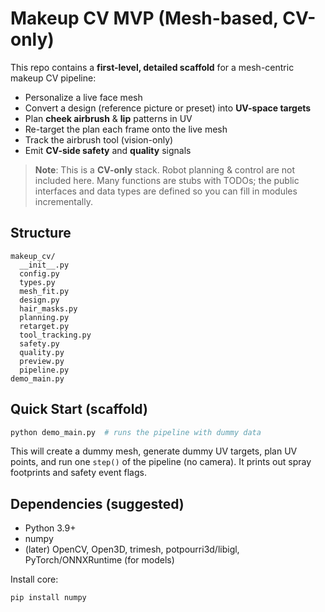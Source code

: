 
# Makeup CV MVP (Mesh-based, CV-only)

This repo contains a **first-level, detailed scaffold** for a mesh-centric makeup CV pipeline:
- Personalize a live face mesh
- Convert a design (reference picture or preset) into **UV-space targets**
- Plan **cheek airbrush** & **lip** patterns in UV
- Re-target the plan each frame onto the live mesh
- Track the airbrush tool (vision-only)
- Emit **CV-side safety** and **quality** signals

> **Note**: This is a **CV-only** stack. Robot planning & control are not included here.
> Many functions are stubs with TODOs; the public interfaces and data types are defined so you can fill in modules incrementally.

## Structure

```
makeup_cv/
  __init__.py
  config.py
  types.py
  mesh_fit.py
  design.py
  hair_masks.py
  planning.py
  retarget.py
  tool_tracking.py
  safety.py
  quality.py
  preview.py
  pipeline.py
demo_main.py
```

## Quick Start (scaffold)

```bash
python demo_main.py  # runs the pipeline with dummy data
```

This will create a dummy mesh, generate dummy UV targets, plan UV points,
and run one `step()` of the pipeline (no camera). It prints out
spray footprints and safety event flags.

## Dependencies (suggested)

- Python 3.9+
- numpy
- (later) OpenCV, Open3D, trimesh, potpourri3d/libigl, PyTorch/ONNXRuntime (for models)

Install core:
```
pip install numpy
```
